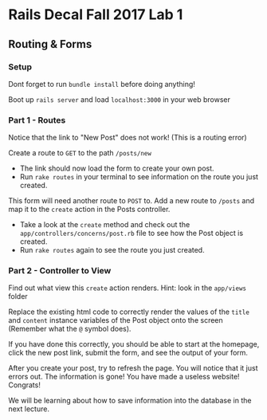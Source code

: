 # Rails Decal Fall 2017 Lab 1
## Routing & Forms

### Setup
Dont forget to run `bundle install` before doing anything!

Boot up `rails server` and load `localhost:3000` in your web browser

### Part 1 - Routes

Notice that the link to "New Post" does not work! (This is a routing error)

Create a route to `GET` to the path `/posts/new`
 - The link should now load the form to create your own post.
 - Run `rake routes` in your terminal to see information on the route you just created.

This form will need another route to `POST` to. Add a new route to `/posts` and map it to the `create` action in the Posts controller.
 - Take a look at the `create` method and check out the `app/controllers/concerns/post.rb` file to see how the Post object is created.
 - Run `rake routes` again to see the route you just created.

### Part 2 - Controller to View
Find out what view this `create` action renders. Hint: look in the `app/views` folder

Replace the existing html code to correctly render the values of the `title` and `content` instance variables of the Post object onto the screen (Remember what the `@` symbol does).

If you have done this correctly, you should be able to start at the homepage, click the new post link, submit the form, and see the output of your form.

After you create your post, try to refresh the page. You will notice that it just errors out. The information is gone! You have made a useless website! Congrats!

We will be learning about how to save information into the database in the next lecture.
